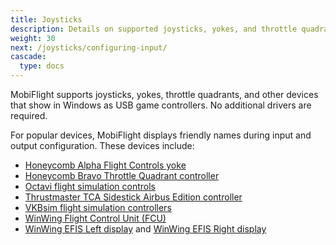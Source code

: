 ```yaml
---
title: Joysticks
description: Details on supported joysticks, yokes, and throttle quadrants, and how to use them with MobiFlight.
weight: 30
next: /joysticks/configuring-input/
cascade:
  type: docs
---
```


MobiFlight supports joysticks, yokes, throttle quadrants, and other devices that show in Windows as USB game controllers. No additional drivers are required.

For popular devices, MobiFlight displays friendly names during input and output configuration. These devices include:

- [Honeycomb Alpha Flight Controls yoke](https://flyhoneycomb.com/products/alpha-flight-controls)
- [Honeycomb Bravo Throttle Quadrant controller](https://flyhoneycomb.com/collections/hardware/products/bravo-throttle-quadrant)
- [Octavi flight simulation controls](https://www.octavi.net/)
- [Thrustmaster TCA Sidestick Airbus Edition controller](https://www.thrustmaster.com/en-us/products/tca-sidestick-airbus-edition/)
- [VKBsim flight simulation controllers](https://www.vkbcontrollers.com/)
- [WinWing Flight Control Unit (FCU)](https://us.winwingsim.com/view/goods-details.html?id=550)
- [WinWing EFIS Left display](https://us.winwingsim.com/view/goods-details.html?id=845) and [WinWing EFIS Right display](https://us.winwingsim.com/view/goods-details.html?id=865)
